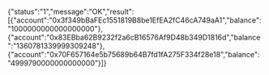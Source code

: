 {"status":"1","message":"OK","result":[{"account":"0x3f349bBaFEc1551819B8be1EfEA2fC46cA749aA1","balance":"1000000000000000000"},{"account":"0x83EBba62B9232f2a6cB16576Af9D48b349D1816d","balance":"1360781339999309248"},{"account":"0x70F657164e5b75689b64B7fd1fA275F334f28e18","balance":"4999790000000000000"}]}
